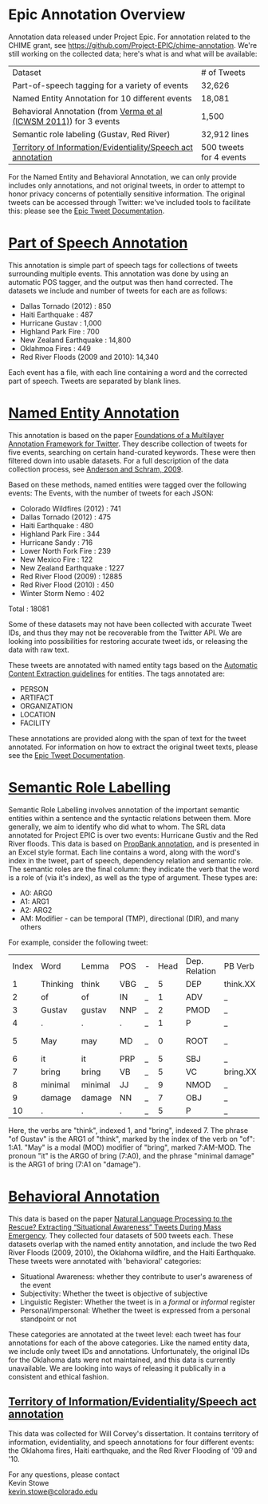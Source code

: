 # Epic Annotation Overview

Annotation data released under Project Epic. For annotation related to the CHIME grant, see https://github.com/Project-EPIC/chime-annotation. We're still working on the collected data; here's what is and what will be available:

<table>
  <tr><td>Dataset</td><td># of Tweets</td></tr>
  <tr><td>Part-of-speech tagging for a variety of events</td><td/>32,626</tr>
  <tr><td>Named Entity Annotation for 10 different events</td><td>18,081</tr>
  <tr><td>Behavioral Annotation (from  <a href="http://www.aaai.org/ocs/index.php/ICWSM/ICWSM11/paper/download/2834/3282">Verma et al (ICWSM 2011)</a>) for 3 events</td><td>1,500</td></tr>
  <tr><td>Semantic role labeling (Gustav, Red River)</td><td>32,912 lines</tr>
  <tr><td><a href="https://scholar.colorado.edu/concern/graduate_thesis_or_dissertations/4b29b598d">Territory of Information/Evidentiality/Speech act annotation</a></td><td>500 tweets for 4 events</td></tr>
</table>

For the Named Entity and Behavioral Annotation, we can only provide includes only annotations, and not original tweets, in order to attempt to honor privacy concerns of potentially sensitive information. The original tweets can be accessed through Twitter: we've included tools to facilitate this: please see the <a href="https://github.com/Project-EPIC/epic-annotation/blob/master/Epic%20Tweet%20Documentation.pdf">Epic Tweet Documentation</a>. 

# <a href="https://github.com/Project-EPIC/epic-annotation/tree/master/annotations/POS/">Part of Speech Annotation</a>
This annotation is simple part of speech tags for collections of tweets surrounding multiple events. This annotation was done by using an automatic POS tagger, and the output was then hand corrected. The datasets we include and number of tweets for each are as follows:

<ul>
  <li> Dallas Tornado (2012) : 850</li>
  <li> Haiti Earthquake : 487</li>
  <li> Hurricane Gustav : 1,000</li>
  <li> Highland Park Fire : 700</li>
  <li> New Zealand Earthquake : 14,800</li>
  <li> Oklahmoa Fires : 449</li>
  <li> Red River Floods (2009 and 2010): 14,340</li>
</ul>

Each event has a file, with each line containing a word and the corrected part of speech. Tweets are separated by blank lines.

# <a href="https://github.com/Project-EPIC/epic-annotation/tree/master/annotations/NER/">Named Entity Annotation</a>
This annotation is based on the paper <a href="http://www.lrec-conf.org/proceedings/lrec2012/pdf/1008_Paper.pdf">Foundations of a Multilayer Annotation Framework for Twitter</a>. They describe collection of tweets for five events, searching on certain hand-curated keywords. These were then filtered down into usable datasets. For a full description of the data collection process, see <a href="https://ieeexplore.ieee.org/document/6032533">Anderson and Schram, 2009</a>.

Based on these methods, named entities were tagged over the following events:
The Events, with the number of tweets for each JSON:
<ul>
  <li>Colorado Wildfires (2012) : 741</li>
  <li>Dallas Tornado (2012) : 475</li>
  <li>Haiti Earthquake : 480</li>
  <li>Highland Park Fire : 344</li>
  <li>Hurricane Sandy : 716</li>
  <li>Lower North Fork Fire : 239</li>
  <li>New Mexico Fire : 122</li>
  <li>New Zealand Earthquake : 1227</li>
  <li>Red River Flood (2009) : 12885</li>
  <li>Red River Flood (2010) : 450</li>
  <li>Winter Storm Nemo : 402</li>
</ul>

Total : 18081

Some of these datasets may not have been collected with accurate Tweet IDs, and thus they may not be recoverable from the Twitter API. We are looking into possibilities for restoring accurate tweet ids, or releasing the data with raw text.

These tweets are annotated with named entity tags based on the <a href="https://www.ldc.upenn.edu/sites/www.ldc.upenn.edu/files/english-entities-guidelines-v6.6.pdf">Automatic Content Extraction guidelines</a> for entities. The tags annotated are:

<ul>
  <li>PERSON</li>
  <li>ARTIFACT</li>
  <li>ORGANIZATION</li>
  <li>LOCATION</li>
  <li>FACILITY</li>
</ul>
 These annotations are provided along with the span of text for the tweet annotated. For information on how to extract the original tweet texts, please see the <a href="https://github.com/Project-EPIC/epic-annotation/blob/master/Epic%20Tweet%20Documentation.pdf">Epic Tweet Documentation</a>.

# <a href="https://github.com/Project-EPIC/epic-annotation/tree/master/annotations/SRL/"> Semantic Role Labelling</a>

Semantic Role Labelling involves annotation of the important semantic entities within a sentence and the syntactic relations between them. More generally, we aim to identify who did what to whom. The SRL data annotated for Project EPIC is over two events: Hurricane Gustiv and the Red River floods. This data is based on <a href="http://clear.colorado.edu/compsem/documents/propbank_guidelines.pdf">PropBank annotation</a>, and is presented in an Excel style format. Each line contains a word, along with the word's index in the tweet, part of speech, dependency relation and semantic role. The semantic roles are the final column: they indicate the verb that the word is a role of (via it's index), as well as the type of argument. These types are:

<ul>
  <li>A0: ARG0</li>
  <li>A1: ARG1</li>
  <li>A2: ARG2</li>
  <li>AM: Modifier - can be temporal (TMP), directional (DIR), and many others</li>
</ul>

For example, consider the following tweet:<br/>

<table>
  <tr><td>Index</td><td>Word</td><td>Lemma</td><td>POS</td><td>-</td><td>Head</td><td>Dep. Relation</td><td>PB Verb</td><td>Semantic Role</td></tr>
<tr><td>1</td><td>Thinking</td><td>think</td><td>VBG</td><td>_</td><td>5</td><td>DEP</td><td>think.XX</td><td>_</td></tr>
<tr><td>2</td><td>of</td><td>of</td><td>IN</td><td>_</td><td>1</td><td>ADV</td><td>_</td><td>1:A1</td></tr>
<tr><td>3</td><td>Gustav</td><td>gustav</td><td>NNP</td><td>_</td><td>2</td><td>PMOD</td><td>_</td><td>_</td></tr>
  <tr><td>4</td><td>.</td><td>.</td><td>.</td><td>_</td><td>1</td><td>P</td><td>_</td><td>_</td></tr>
<tr><td>5</td><td>May</td><td>may</td><td>MD</td><td>_</td><td>0</td><td>ROOT</td><td>_</td><td>7:AM-MOD</td></tr>
<tr><td>6</td><td>it</td><td>it</td><td>PRP</td><td>_</td><td>5</td><td>SBJ</td><td>_</td><td>7:A0</td></tr>
<tr><td>7</td><td>bring</td><td>bring</td><td>VB</td><td>_</td><td>5</td><td>VC</td><td>bring.XX</td><td>_</td></tr>
<tr><td>8</td><td>minimal</td><td>minimal</td><td>JJ</td><td>_</td><td>9</td><td>NMOD</td><td>_</td><td>_</td></tr>
<tr><td>9</td><td>damage</td><td>damage</td><td>NN</td><td>_</td><td>7</td><td>OBJ</td><td>_</td><td>7:A1</td></tr>
  <tr><td>10</td><td>.</td><td>.</td><td>.</td><td>_</td><td>5</td><td>P</td><td>_</td><td>_</td></tr>
  </table>

Here, the verbs are "think", indexed 1, and "bring", indexed 7. The phrase "of Gustav" is the ARG1 of "think", marked by the index of the verb on "of": 1:A1. "May" is a modal (MOD) modifier of "bring", marked 7:AM-MOD. The pronoun "it" is the ARG0 of bring (7:A0), and the phrase "minimal damage" is the ARG1 of bring (7:A1 on "damage").



# <a href="https://github.com/Project-EPIC/epic-annotation/tree/master/annotations/Behavioral%20Annotation">Behavioral Annotation</a>
This data is based on the paper <a href="https://pdfs.semanticscholar.org/7867/159013a9c10661fbfe8619a9c1cc76c3012c.pdf">Natural Language Processing to the Rescue? Extracting “Situational Awareness” Tweets During Mass Emergency</a>. They collected four datasets of 500 tweets each. These datasets overlap with the named entity annotation, and include the two Red River Floods (2009, 2010), the Oklahoma wildfire, and the Haiti Earthquake. These tweets were annotated with 'behavioral' categories:

<ul>
  <li>Situational Awareness: whether they contribute to user's awareness of the event </li>
  <li>Subjectivity: Whether the tweet is objective of subjective</li>
  <li>Linguistic Register: Whether the tweet is in a <em>formal</em> or <em>informal</em> register</li>
  <li>Personal/impersonal: Whether the tweet is expressed from a personal standpoint or not</li>
</ul>

These categories are annotated at the tweet level: each tweet has four annotations for each of the above categories. Like the named entity data, we include only tweet IDs and annotations. Unfortunately, the original IDs for the Oklahoma dats were not maintained, and this data is currently unavailable. We are looking into ways of releasing it publically in a consistent and ethical fashion.

## <a href="https://scholar.colorado.edu/concern/graduate_thesis_or_dissertations/4b29b598d">Territory of Information/Evidentiality/Speech act annotation</a>
This data was collected for Will Corvey's dissertation. It contains territory of information, evidentiality, and speech annotations for four different events: the Oklahoma fires, Haiti earthquake, and the Red River Flooding of '09 and '10. 

For any questions, please contact<br>
Kevin Stowe<br>
kevin.stowe@colorado.edu<br>
